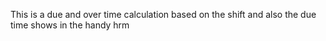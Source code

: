 This is a due and over time calculation based on the shift and also the due time shows in the handy hrm